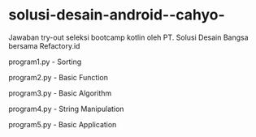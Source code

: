 # solusi-desain-android--cahyo-
Jawaban try-out seleksi bootcamp kotlin oleh PT. Solusi Desain Bangsa bersama Refactory.id

program1.py - Sorting   

program2.py - Basic Function  

program3.py - Basic Algorithm   

program4.py - String Manipulation   

program5.py - Basic Application   

